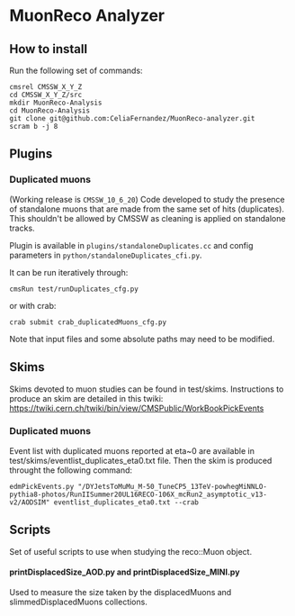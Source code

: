 
# MuonReco Analyzer

## How to install

Run the following set of commands:
```
cmsrel CMSSW_X_Y_Z
cd CMSSW_X_Y_Z/src
mkdir MuonReco-Analysis
cd MuonReco-Analysis
git clone git@github.com:CeliaFernandez/MuonReco-analyzer.git
scram b -j 8
```

## Plugins

### Duplicated muons
(Working release is ```CMSSW_10_6_20```)
Code developed to study the presence of standalone muons that are made from the same set of hits (duplicates). This shouldn't be allowed by CMSSW as cleaning is applied on standalone tracks.

Plugin is available in ```plugins/standaloneDuplicates.cc``` and config parameters in ```python/standaloneDuplicates_cfi.py```.

It can be run iteratively through:
```
cmsRun test/runDuplicates_cfg.py
```
or with crab:
```
crab submit crab_duplicatedMuons_cfg.py
```


Note that input files and some absolute paths may need to be modified.

## Skims

Skims devoted to muon studies can be found in test/skims.
Instructions to produce an skim are detailed in this twiki: https://twiki.cern.ch/twiki/bin/view/CMSPublic/WorkBookPickEvents

### Duplicated muons
Event list with duplicated muons reported at eta~0 are available in test/skims/eventlist_duplicates_eta0.txt file. Then the skim is produced throught the following command:
```
edmPickEvents.py "/DYJetsToMuMu_M-50_TuneCP5_13TeV-powhegMiNNLO-pythia8-photos/RunIISummer20UL16RECO-106X_mcRun2_asymptotic_v13-v2/AODSIM" eventlist_duplicates_eta0.txt --crab
```

## Scripts

Set of useful scripts to use when studying the reco::Muon object.

#### printDisplacedSize_AOD.py and printDisplacedSize_MINI.py

Used to measure the size taken by the displacedMuons and slimmedDisplacedMuons collections.

